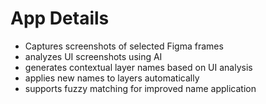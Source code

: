 # App Details
- Captures screenshots of selected Figma frames
- analyzes UI screenshots using AI
- generates contextual layer names based on UI analysis
- applies new names to layers automatically
- supports fuzzy matching for improved name application